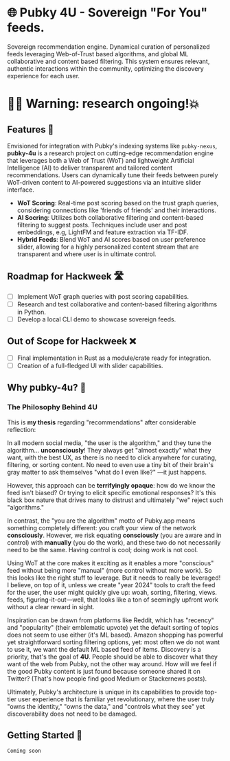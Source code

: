 # 🌐 Pubky 4U - Sovereign "For You" feeds.
Sovereign recommendation engine. Dynamical curation of personalized feeds leveraging Web-of-Trust based algorithms, and global ML collaborative and content based filtering. This system ensures relevant, authentic interactions within the community, optimizing the discovery experience for each user.

# 👨‍🔬 Warning: research ongoing!💥

## Features 🚀
Envisioned for integration with Pubky's indexing systems like `pubky-nexus`, **pubky-4u** is a research project on cutting-edge recommendation engine that leverages both a Web of Trust (WoT) and lightweight Artificial Intelligence (AI) to deliver transparent and tailored content recommendations. Users can dynamically tune their feeds between purely WoT-driven content to AI-powered suggestions via an intuitive slider interface.

- **WoT Scoring**: Real-time post scoring based on the trust graph queries, considering connections like 'friends of friends' and their interactions.
- **AI Socring**: Utilizes both collaborative filtering and content-based filtering to suggest posts. Techniques include user and post embeddings, e.g, LightFM and feature extraction via TF-IDF.
- **Hybrid Feeds**: Blend WoT and AI scores based on user preference slider, allowing for a highly personalized content stream that are transparent and where user is in ultimate control.

## Roadmap for Hackweek 🛣️
- [ ] Implement WoT graph queries with post scoring capabilities.
- [ ] Research and test collaborative and content-based filtering algorithms in Python.
- [ ] Develop a local CLI demo to showcase sovereign feeds.

## Out of Scope for Hackweek ❌
- [ ] Final implementation in Rust as a module/crate ready for integration.
- [ ] Creation of a full-fledged UI with slider capabilities.

## Why pubky-4u? 🤔
### The Philosophy Behind 4U

This is **my thesis** regarding "recommendations" after considerable reflection:

In all modern social media, "the user is the algorithm," and they tune the algorithm... **unconsciously**! They always get "almost exactly" what they want, with the best UX, as there is no need to click anywhere for curating, filtering, or sorting content. No need to even use a tiny bit of their brain's gray matter to ask themselves "what do I even like?" —it just happens.

However, this approach can be **terrifyingly opaque**: how do we know the feed isn't biased? Or trying to elicit specific emotional responses? It's this black box nature that drives many to distrust and ultimately "we" reject such "algorithms."

In contrast, the "you are the algorithm" motto of Pubky.app means something completely different: you craft your view of the network **consciously**. However, we risk equating **consciously** (you are aware and in control) with **manually** (you do the work), and these two do not necessarily need to be the same. Having control is cool; doing work is not cool. 

Using WoT at the core makes it exciting as it enables a more "conscious" feed without being more "manual" (more control without more work). So this looks like the right stuff to leverage. But it needs to really be leveraged! I believe, on top of it, unless we create "year 2024" tools to craft the feed for the user, the user might quickly give up: woah, sorting, filtering, views. feeds, figuring-it-out—well, that looks like a ton of seemingly upfront work without a clear reward in sight.

Inspiration can be drawn from platforms like Reddit, which has "recency" and "popularity" (their emblematic upvote) yet the default sorting of topics does not seem to use either (it's ML based). Amazon shopping has powerful yet straightforward sorting filtering options, yet: most often we do not want to use it, we want the default ML based feed of items. Discovery is a priority, that's the goal of **4U**. People should be able to discover what they want of the web from Pubky, not the other way around. How will we feel if the good Pubky content is just found because someone shared it on Twitter? (That's how people find good Medium or Stackernews posts).

Ultimately, Pubky's architecture is unique in its capabilities to provide top-tier user experience that is familiar yet revolutionary, where the user truly "owns the identity," "owns the data," and "controls what they see" yet discoverability does not need to be damaged.

## Getting Started 🏁

```
Coming soon
```
